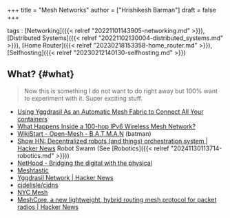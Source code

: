 +++
title = "Mesh Networks"
author = ["Hrishikesh Barman"]
draft = false
+++

tags
: [Networking]({{< relref "20221101143905-networking.md" >}}), [Distributed Systems]({{< relref "20221102130004-distributed_systems.md" >}}), [Home Router]({{< relref "20230218153358-home_router.md" >}}), [Selfhosting]({{< relref "20230212140130-selfhosting.md" >}})


## What? {#what}

<div class="book-hint warning small-text">

> Now this is something I do not want to do right away but 100% want to experiment with it. Super exciting stuff.
</div>

-   [Using Yggdrasil As an Automatic Mesh Fabric to Connect All Your containers](https://changelog.complete.org/archives/10461-using-yggdrasil-as-an-automatic-mesh-fabric-to-connect-all-your-docker-containers-vms-and-servers)
-   [What Happens Inside a 100-hop IPv6 Wireless Mesh Network?](https://www.thingsquare.com/blog/articles/100-hops-ipv6-mesh/)
-   [WikiStart - Open-Mesh - B.A.T.M.A.N](https://www.open-mesh.org/projects/open-mesh/wiki) (batman)
-   [Show HN: Decentralized robots (and things) orchestration system | Hacker News](https://news.ycombinator.com/item?id=42694384) Robot Swarm (See [Robotics]({{< relref "20241130113714-robotics.md" >}}))
-   [NetHood - Bridging the digital with the physical](https://archive.is/KnsnU)
-   [Meshtastic](https://meshtastic.org/)
-   [Yggdrasil Network | Hacker News](https://news.ycombinator.com/item?id=42155780)
-   [cjdelisle/cjdns](https://github.com/cjdelisle/cjdns)
-   [NYC Mesh](https://www.nycmesh.net/)
-   [MeshCore, a new lightweight, hybrid routing mesh protocol for packet radios | Hacker News](https://news.ycombinator.com/item?id=43693406)
